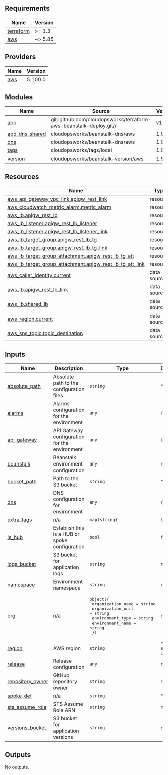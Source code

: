 ## Requirements

| Name | Version |
|------|---------|
| <a name="requirement_terraform"></a> [terraform](#requirement\_terraform) | >= 1.3 |
| <a name="requirement_aws"></a> [aws](#requirement\_aws) | ~> 5.85 |

## Providers

| Name | Version |
|------|---------|
| <a name="provider_aws"></a> [aws](#provider\_aws) | 5.100.0 |

## Modules

| Name | Source | Version |
|------|--------|---------|
| <a name="module_app"></a> [app](#module\_app) | git::github.com/cloudopsworks/terraform-aws-beanstalk-deploy.git// | v1.1.4 |
| <a name="module_app_dns_shared"></a> [app\_dns\_shared](#module\_app\_dns\_shared) | cloudopsworks/beanstalk-dns/aws | 1.0.5 |
| <a name="module_dns"></a> [dns](#module\_dns) | cloudopsworks/beanstalk-dns/aws | 1.0.5 |
| <a name="module_tags"></a> [tags](#module\_tags) | cloudopsworks/tags/local | 1.0.9 |
| <a name="module_version"></a> [version](#module\_version) | cloudopsworks/beanstalk-version/aws | 1.5.0 |

## Resources

| Name | Type |
|------|------|
| [aws_api_gateway_vpc_link.apigw_rest_link](https://registry.terraform.io/providers/hashicorp/aws/latest/docs/resources/api_gateway_vpc_link) | resource |
| [aws_cloudwatch_metric_alarm.metric_alarm](https://registry.terraform.io/providers/hashicorp/aws/latest/docs/resources/cloudwatch_metric_alarm) | resource |
| [aws_lb.apigw_rest_lb](https://registry.terraform.io/providers/hashicorp/aws/latest/docs/resources/lb) | resource |
| [aws_lb_listener.apigw_rest_lb_listener](https://registry.terraform.io/providers/hashicorp/aws/latest/docs/resources/lb_listener) | resource |
| [aws_lb_listener.apigw_rest_lb_listener_link](https://registry.terraform.io/providers/hashicorp/aws/latest/docs/resources/lb_listener) | resource |
| [aws_lb_target_group.apigw_rest_lb_tg](https://registry.terraform.io/providers/hashicorp/aws/latest/docs/resources/lb_target_group) | resource |
| [aws_lb_target_group.apigw_rest_lb_tg_link](https://registry.terraform.io/providers/hashicorp/aws/latest/docs/resources/lb_target_group) | resource |
| [aws_lb_target_group_attachment.apigw_rest_lb_tg_att](https://registry.terraform.io/providers/hashicorp/aws/latest/docs/resources/lb_target_group_attachment) | resource |
| [aws_lb_target_group_attachment.apigw_rest_lb_tg_att_link](https://registry.terraform.io/providers/hashicorp/aws/latest/docs/resources/lb_target_group_attachment) | resource |
| [aws_caller_identity.current](https://registry.terraform.io/providers/hashicorp/aws/latest/docs/data-sources/caller_identity) | data source |
| [aws_lb.apigw_rest_lb_link](https://registry.terraform.io/providers/hashicorp/aws/latest/docs/data-sources/lb) | data source |
| [aws_lb.shared_lb](https://registry.terraform.io/providers/hashicorp/aws/latest/docs/data-sources/lb) | data source |
| [aws_region.current](https://registry.terraform.io/providers/hashicorp/aws/latest/docs/data-sources/region) | data source |
| [aws_sns_topic.topic_destination](https://registry.terraform.io/providers/hashicorp/aws/latest/docs/data-sources/sns_topic) | data source |

## Inputs

| Name | Description | Type | Default | Required |
|------|-------------|------|---------|:--------:|
| <a name="input_absolute_path"></a> [absolute\_path](#input\_absolute\_path) | Absolute path to the configuration files | `string` | `""` | no |
| <a name="input_alarms"></a> [alarms](#input\_alarms) | Alarms configuration for the environment | `any` | `{}` | no |
| <a name="input_api_gateway"></a> [api\_gateway](#input\_api\_gateway) | API Gateway configuration for the environment | `any` | `{}` | no |
| <a name="input_beanstalk"></a> [beanstalk](#input\_beanstalk) | Beanstalk environment configuration | `any` | n/a | yes |
| <a name="input_bucket_path"></a> [bucket\_path](#input\_bucket\_path) | Path to the S3 bucket | `string` | `""` | no |
| <a name="input_dns"></a> [dns](#input\_dns) | DNS configuration for environment | `any` | `{}` | no |
| <a name="input_extra_tags"></a> [extra\_tags](#input\_extra\_tags) | n/a | `map(string)` | `{}` | no |
| <a name="input_is_hub"></a> [is\_hub](#input\_is\_hub) | Establish this is a HUB or spoke configuration | `bool` | `false` | no |
| <a name="input_logs_bucket"></a> [logs\_bucket](#input\_logs\_bucket) | S3 bucket for application logs | `string` | n/a | yes |
| <a name="input_namespace"></a> [namespace](#input\_namespace) | Environment namespace | `string` | n/a | yes |
| <a name="input_org"></a> [org](#input\_org) | n/a | <pre>object({<br/>    organization_name = string<br/>    organization_unit = string<br/>    environment_type  = string<br/>    environment_name  = string<br/>  })</pre> | n/a | yes |
| <a name="input_region"></a> [region](#input\_region) | AWS region | `string` | `"us-east-1"` | no |
| <a name="input_release"></a> [release](#input\_release) | Release configuration | `any` | n/a | yes |
| <a name="input_repository_owner"></a> [repository\_owner](#input\_repository\_owner) | GitHub repository owner | `string` | n/a | yes |
| <a name="input_spoke_def"></a> [spoke\_def](#input\_spoke\_def) | n/a | `string` | `"001"` | no |
| <a name="input_sts_assume_role"></a> [sts\_assume\_role](#input\_sts\_assume\_role) | STS Assume Role ARN | `string` | `null` | no |
| <a name="input_versions_bucket"></a> [versions\_bucket](#input\_versions\_bucket) | S3 bucket for application versions | `string` | n/a | yes |

## Outputs

No outputs.
